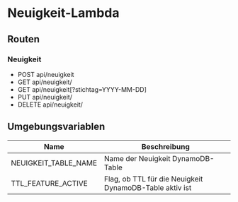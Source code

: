 # Neuigkeit-Lambda

## Routen

### Neuigkeit 

- POST api/neuigkeit
- GET api/neuigkeit/<id>
- GET api/neuigkeit[?stichtag=YYYY-MM-DD]
- PUT api/neuigkeit/<id>
- DELETE api/neuigkeit/<id>


## Umgebungsvariablen
| Name                    | Beschreibung                                            |
|-------------------------|---------------------------------------------------------|
| NEUIGKEIT_TABLE_NAME    | Name der Neuigkeit DynamoDB-Table                       |
| TTL_FEATURE_ACTIVE      | Flag, ob TTL für die Neuigkeit DynamoDB-Table aktiv ist |